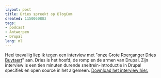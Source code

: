 ```yaml
---
layout: post
title: Dries spreekt op BlogCom
created: 1150060882
tags:
- podcast
- Antwerpen
- Drupal
lang: nl
---
```

Heel toevallig liep ik tegen een [interview](http://www.antwerpenblogt.be/podcast/?p=28) met "onze Grote Roerganger [Dries Buytaert](http://buytaert.net/)" aan. Dries is het hoofd, de romp en de armen van Drupal. Zijn interview is een tien minuten durende sneltrein-introductie in Drupal specifiek en open source in het algemeen. [Download het interview hier.](http://www.antwerpenblogt.be/podcast/wp-content/blogcom2006_004.mp3)
